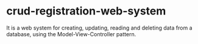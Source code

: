# crud-registration-web-system
It is a web system for creating, updating, reading and deleting data from a database, using the Model-View-Controller pattern.

